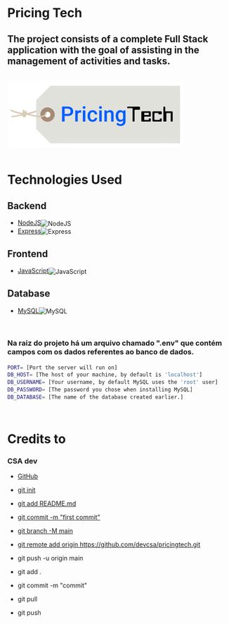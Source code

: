 # Pricing Tech

## The project consists of a complete Full Stack application with the goal of assisting in the management of activities and tasks.

<br>
 <img align="center" src="app/public/img/techlogo.png" />

<br>
<br>

# Technologies Used

## Backend

-  <a href="https://nodejs.org/en/"> NodeJS</a><img align="center" alt="NodeJS" height="20" width="30" src="https://cdn.jsdelivr.net/gh/devicons/devicon/icons/nodejs/nodejs-original.svg">
-  <a href="https://expressjs.com/">Express</a><img align="center" alt="Express" height="20" width="30" src="https://cdn.jsdelivr.net/gh/devicons/devicon/icons/express/express-original.svg">

## Frontend

-  <a href="https://www.javascript.com/">JavaScript</a><img align="center" alt="JavaScript" height="20" width="30" src="https://cdn.jsdelivr.net/gh/devicons/devicon/icons/javascript/javascript-original.svg">

## Database

-  <a href="https://www.mysql.com/">MySQL</a><img align="center" alt="MySQL" height="20" width="30" src="https://cdn.jsdelivr.net/gh/devicons/devicon/icons/mysql/mysql-original.svg">

<br>

### Na raiz do projeto há um arquivo chamado ".env" que contém campos com os dados referentes ao banco de dados.

```bash
PORT= [Port the server will run on]
DB_HOST= [The host of your machine, by default is 'localhost']
DB_USERNAME= [Your username, by default MySQL uses the 'root' user]
DB_PASSWORD= [The password you chose when installing MySQL]
DB_DATABASE= [The name of the database created earlier.]
```

<br>

# Credits to

### CSA dev

-  <a href="https://github.com/devcsa"> GitHub

-  git init
-  git add README.md
-  git commit -m "first commit"
-  git branch -M main
-  git remote add origin https://github.com/devcsa/pricingtech.git
-  git push -u origin main

-  git add .
-  git commit -m "commit"
-  git pull
-  git push
